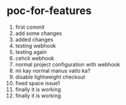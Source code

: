# poc-for-features
1. first commit
2. add some changes
3. added changes
4. testing webhook
5. testing again
6. cehck webhook
7. normal project configuration with webhook
8. mi kay normal manus vatlo ka?
9. disable lightweight checkout
10. fixed space issue1
11. finally it is working
11. finally it is working